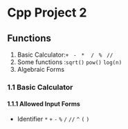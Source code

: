 # Cpp Project 2

## Functions

1. Basic Calculator:`+ ` `- ` `*` ` ` `/` ` %` ` //`
2. Some functions :`sqrt()` `pow()` `log(n)`
3. Algebraic Forms

### 1.1 Basic Calculator

#### 1.1.1 Allowed Input Forms

- Identifier `*` `+` `-` `%` `/` `//` `^` `(` `)` 